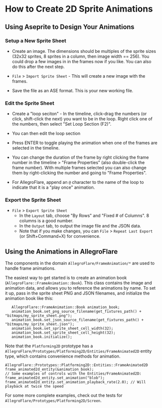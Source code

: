 # How to Create 2D Sprite Animations



## Using Aseprite to Design Your Animations

### Setup a New Sprite Sheet

* Create an image. The dimensions should be multiples of the sprite sizes (32x32
  sprites, 8 sprites in a column, then image width == 256). You could drop a few
  images in in the frames now if you like. You can also do this after the next
  step.

* `File` > `Import Sprite Sheet` - This will create a new image with the frames.

* Save the file as an ASE format. This is your new working file.

### Edit the Sprite Sheet

* Create a "loop seciton" - In the timeline, click-drag the numbers (or click, shift-click the next) 
  you want to be in the loop. Right click one of the numbers, then select "Set
  Loop Section (F2)".

* You can then edit the loop section

* Press ENTER to toggle playing the animation when one of the frames are selected in the timeline.

* You can change the duration of the frame by right clicking the frame number in
  the timeline > "Frame Properties" (also double-click the frame number). With
  multiple frames selected you can also change them by right-clicking the number
  and going to "Frame Properties".

* For AllegroFlare, append an `@` character to the name of the loop to indicate
  that it is a "play once" animation.
 
### Export the Sprite Sheet

* `File` > `Export Sprite Sheet`
  * In the `Layout` tab, choose "By Rows" and "Fixed # of Columns".  8 columns
    is a good number.
  * In the `Output` tab, to output the image file and the JSON data.
  * Note that if you make changes, you can `File` > `Repeat Last Export` (or Shift+Command+X) for convenience.

## Using the Animations in AllegroFlare

The components in the domain `AllegroFlare/FrameAnimation/*` are used to handle frame animations.

The easiest way to get started is to create an animation book (`AllegroFlare::FrameAnimation::Book`). This class contains the image and animation data, and allows you to reference the animations by name. To set it up, pass in the sprite sheet PNG and JSON filenames, and initialize the animation book like this:

```
   AllegroFlare::FrameAnimation::Book animation_book;
   animation_book.set_png_source_filename(get_fixtures_path() + "bitmaps/my_sprite_sheet.png");
   animation_book.set_json_source_filename(get_fixtures_path() + "bitmaps/my_sprite_sheet.json");
   animation_book.set_sprite_sheet_cell_width(32);
   animation_book.set_sprite_sheet_cell_height(32);
   animation_book.initialize();
```

Note that the `Platforming2D` prototype has a `AllegroFlare/Prototypes/Platforming2D/Entities/FrameAnimated2D` entity type, which contains convenience methods for animation.

```
AllegroFlare::Prototypes::Platforming2D::Entities::FrameAnimated2D frame_animated2d_entity(&animation_book);
// Some examples of controls with the Entities/FrameAnimated2D:
frame_animated2d_entity.set_animation("blob");
frame_animated2d_entity.set_animation_playback_rate(2.0); // Will playback at twice the speed
```

For some more complete examples, check out the tests for `AllegroFlare/Prototypes/Platforming2D/Screen`.
